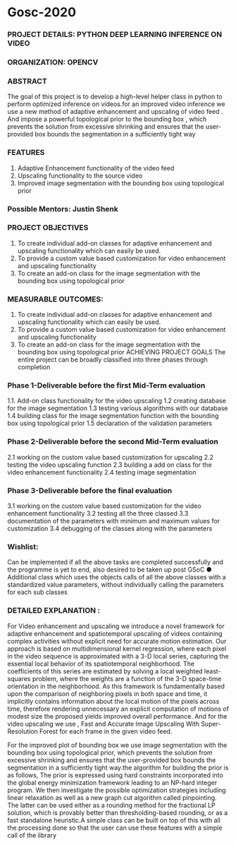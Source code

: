 # Gosc-2020
### PROJECT DETAILS: PYTHON DEEP LEARNING INFERENCE ON VIDEO
### ORGANIZATION: OPENCV 

### ABSTRACT 
The goal of this project is to develop a high-level helper class in python to perform optimized inference on videos.for an improved video inference we use a new method of adaptive enhancement and upscaling of video feed ​. And impose a powerful topological prior to the bounding box , which prevents the solution from excessive shrinking and ensures that the user-provided box bounds the segmentation in a sufficiently tight way

### FEATURES 
1. Adaptive Enhancement functionality of the video feed
2. Upscaling functionality to the source video
3. Improved image segmentation with the bounding box using topological
prior

### Possible Mentors​: ​Justin Shenk

### PROJECT OBJECTIVES
1. To create individual add-on classes for adaptive enhancement and upscaling functionality which can easily be used.
2. To provide a custom value based customization for video enhancement and upscaling functionality
3. To create an add-on class for the image segmentation ​with the bounding box using topological prior

### MEASURABLE OUTCOMES:
1. To create individual add-on classes for adaptive enhancement and upscaling functionality which can easily be used.
2. To provide a custom value based customization for video enhancement and upscaling functionality
3. To create an add-on class for the image segmentation ​with the bounding box using topological prior
ACHIEVING PROJECT GOALS
The entire project can be broadly classified into three phases through completion
### Phase 1-​Deliverable before the first Mid-Term evaluation
1.1. Add-on class functionality for the video upscaling
1.2 creating database for the image segmentation 
1.3 testing various algorithms with our database 
1.4 building class for the image segmentation function ​with the bounding box using topological prior 
1.5 declaration of the validation parameters
### Phase 2-​Deliverable before the second Mid-Term evaluation
2.1 working on the custom value based customization for upscaling 
2.2 testing the video upscaling function 
2.3 building a add on class for the video enhancement functionality
2.4 testing image segmentation
### Phase 3-​Deliverable before the final evaluation
3.1 working on the custom value based customization for the video enhancement functionality 
3.2 testing all the three classed 
3.3 documentation of the parameters with minimum and maximum values for customization 
3.4 debugging of the classes along with the parameters
### Wishlist: ​
Can be implemented if all the above tasks are completed successfully and the programme is yet to end, also desired to be taken up post GSoC
● Additional class which uses the objects calls of all the above classes with a standardized value parameters, without individually calling the parameters for each sub classes

### DETAILED EXPLANATION :
For Video enhancement and upscaling ​we introduce a novel framework for adaptive enhancement and spatiotemporal upscaling of videos containing complex activities without explicit need for accurate motion estimation. Our approach is based on multidimensional kernel regression, where each pixel in the video sequence is approximated with a 3-D local series, capturing the essential local behavior of its spatiotemporal neighborhood. The coefficients of this series are estimated by solving a local weighted least-squares problem, where the weights are a function of the 3-D space-time orientation in the neighborhood. As this framework is fundamentally based upon the comparison of neighboring pixels in both space and time, it implicitly contains information about the local motion of the pixels across time, therefore rendering unnecessary an explicit computation of motions of modest size the proposed yields improved overall performance. And for the video upscaling we use , Fast and Accurate Image Upscaling With Super-Resolution Forest for each frame in the given video feed.

For the improved plot of bounding box we use image segmentation with the bounding box using topological prior, which prevents the solution from excessive shrinking and ensures that the user-provided box bounds the segmentation in a sufficiently tight way.the algorithm for building the prior is as follows, The prior is expressed using hard constraints incorporated into the global energy minimization framework leading to an NP-hard integer program. We then investigate the possible optimization strategies including linear relaxation as well as a new graph cut algorithm called pinpointing. The latter can be used either as a rounding method for the fractional LP solution, which is provably better than thresholding-based rounding, or as a fast standalone heuristic.A simple class can be built on top of this with all the processing done so that the user can use these features with a simple call of the library
